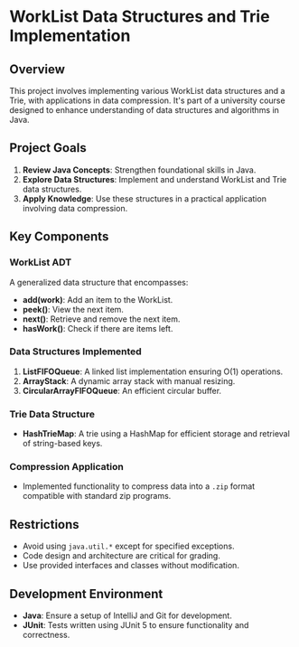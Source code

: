 # WorkList Data Structures and Trie Implementation

## Overview

This project involves implementing various WorkList data structures and a Trie, with applications in data compression. It's part of a university course designed to enhance understanding of data structures and algorithms in Java.

## Project Goals

1. **Review Java Concepts**: Strengthen foundational skills in Java.
2. **Explore Data Structures**: Implement and understand WorkList and Trie data structures.
3. **Apply Knowledge**: Use these structures in a practical application involving data compression.

## Key Components

### WorkList ADT

A generalized data structure that encompasses:

- **add(work)**: Add an item to the WorkList.
- **peek()**: View the next item.
- **next()**: Retrieve and remove the next item.
- **hasWork()**: Check if there are items left.

### Data Structures Implemented

1. **ListFIFOQueue**: A linked list implementation ensuring O(1) operations.
2. **ArrayStack**: A dynamic array stack with manual resizing.
3. **CircularArrayFIFOQueue**: An efficient circular buffer.

### Trie Data Structure

- **HashTrieMap**: A trie using a HashMap for efficient storage and retrieval of string-based keys.

### Compression Application

- Implemented functionality to compress data into a `.zip` format compatible with standard zip programs.

## Restrictions

- Avoid using `java.util.*` except for specified exceptions.
- Code design and architecture are critical for grading.
- Use provided interfaces and classes without modification.

## Development Environment

- **Java**: Ensure a setup of IntelliJ and Git for development.
- **JUnit**: Tests written using JUnit 5 to ensure functionality and correctness.
